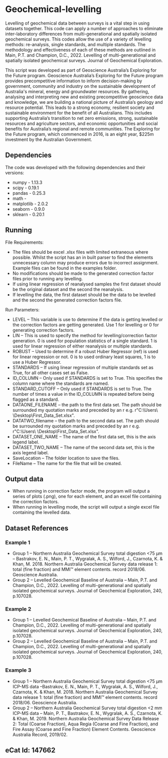 # Geochemical-levelling

Levelling of geochemical data between surveys is a vital step in using datasets together. This code can apply a number of approaches to eliminate inter-laboratory differences from multi-generational and spatially isolated geochemical surveys. This codes allow the use of a variety of levelling methods: re-analysis, single standards, and multiple standards. The methodology and effectiveness of each of these methods are outlined in Main, P.T. and Champion, D.C., 2022. Levelling of multi-generational and spatially isolated geochemical surveys. Journal of Geochemical Exploration.

This script was developed as part of Geoscience Australia’s Exploring for the Future program. Geoscience Australia’s Exploring for the Future program provides precompetitive information to inform decision-making by government, community and industry on the sustainable development of Australia's mineral, energy and groundwater resources. By gathering, analysing and interpreting new and existing precompetitive geoscience data and knowledge, we are building a national picture of Australia’s geology and resource potential. This leads to a strong economy, resilient society and sustainable environment for the benefit of all Australians. This includes supporting Australia’s transition to net zero emissions, strong, sustainable resources and agriculture sectors, and economic opportunities and social benefits for Australia’s regional and remote communities. The Exploring for the Future program, which commenced in 2016, is an eight year, $225m investment by the Australian Government.

## Dependencies
The code was developed with the following dependencies and their versions:
* numpy - 1.13.3
* scipy - 0.19.1
* pandas - 0.25.3
* math - 
* matplotlib - 2.0.2
* seaborn - 0.9.0
* sklearn - 0.20.1

## Running
File Requirements: 
* The files should be excel .xlsx files with limited extraneous where possible. Whilst the script has an in built parser to find the elements unnecessary column may produce errors due to incorrect assignment. Example files can be found in the examples folder.
* No modifications should be made to the generated correction factor files prior to running any levelling.
* If using linear regression of reanalysed samples the first dataset should be the original dataset and the second the reanalysis.
* If levelling the data, the first dataset should be the data to be levelled and the second the generated correction factors file.

Run Parameters:
* LEVEL – This variable is use to determine if the data is getting levelled or the correction factors are getting generated. Use 1 for levelling or 0 for generating correction factors.
* LIN – This is used to specify the method for levelling/correction factor generation. 0 is used for population statistics of a single standard. 1 is used for linear regression of either reanalysis or multiple standards.
* ROBUST – Used to determine if a robust Huber Regressor (ref) is used for linear regression or not. 0 is to used ordinary least squares, 1 is to use a Huber Regressor.
* STANDARDS – If using linear regression of multiple standards set as True, for all other cases set as False. 
* ID_COLUMN – Only used if STANDARDS is set to True. This specifies the column name where the standards are named.
* STANDARD_CUTOFF  – Only used if STANDARDS is set to True. The number of times a value in the ID_COLUMN is repeated before being flagged as a standard.
* DATAONE_FILENAME – the path to the first data set. The path should be surrounded my quotation marks and preceded by an r e.g.  r"C:\Users\ \Desktop\First_Data_Set.xlsx".
* DATATWO_filename – the path to the second data set. The path should be surrounded my quotation marks and preceded by an r e.g.  r"C:\Users\ \Desktop\First_Data_Set.xlsx".
* DATASET_ONE_NAME – The name of the first data set, this is the axis legend label.
* DATASET_TWO_NAME – The name of the second data set, this is the axis legend label.
* SaveLocation – The folder location to save the files.
* FileName – The name for the file that will be created.

## Output data

* When running in correction factor mode, the program will output a series of plots (.png), one for each element, and an excel file containing the correction factors. 
* When running in levelling mode, the script will output a single excel file containing the levelled data.

## Dataset References
### Example 1
*	Group 1 – Northern Australia Geochemical Survey total digestion <75 µm – Bastrakov, E. N., Main, P. T., Wygralak, A. S., Wilford, J., Czarnota, K. & Khan, M. 2018. Northern Australia Geochemical Survey data release 1: total (fine fraction) and MMI™ element contents. record 2018/06. Geoscience Australia.
*	Group 2 – Levelled Geochemical Baseline of Australia – Main, P.T. and Champion, D.C., 2022. Levelling of multi-generational and spatially isolated geochemical surveys. Journal of Geochemical Exploration, 240, p.107028.
### Example 2
*	Group 1 – Levelled Geochemical Baseline of Australia – Main, P.T. and Champion, D.C., 2022. Levelling of multi-generational and spatially isolated geochemical surveys. Journal of Geochemical Exploration, 240, p.107028.
*	Group 2 – Levelled Geochemical Baseline of Australia – Main, P.T. and Champion, D.C., 2022. Levelling of multi-generational and spatially isolated geochemical surveys. Journal of Geochemical Exploration, 240, p.107028.
### Example 3
*	Group 1 – Northern Australia Geochemical Survey total digestion <75 µm ICP-MS data –Bastrakov, E. N., Main, P. T., Wygralak, A. S., Wilford, J., Czarnota, K. & Khan, M. 2018. Northern Australia Geochemical Survey data release 1: total (fine fraction) and MMI™ element contents. record 2018/06. Geoscience Australia.
*	Group 2 – Northern Australia Geochemical Survey total digestion <2 mm ICP-MS data – Main, P. T., Bastrakov, E. N., Wygralak, A. S., Czarnota, K. & Khan, M. 2019. Northern Australia Geochemical Survey Data Release 2: Total (Coarse Fraction), Aqua Regia (Coarse and Fine Fraction), and Fire Assay (Coarse and Fine Fraction) Element Contents. Geoscience Australia Record, 2019/02.

## eCat Id: 147662


